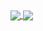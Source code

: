 <a href="https://github.com/EnoF">
  <img align="center" src="https://github-readme-stats.vercel.app/api?username=EnoF&show_icons=true&count_private=true" />
</a>
<a href="https://github.com/EnoF">
  <img align="center" src="https://github-readme-stats.vercel.app/api/top-langs/?username=EnoF&cache_seconds=1800&layout=compact" />
</a>

<!-- 
[![Stats](https://github-readme-stats.vercel.app/api?username=EnoF&show_icons=true&count_private=true)](https://github.com/EnoF)


[![Top Langs](https://github-readme-stats.vercel.app/api/top-langs/?username=EnoF&cache_seconds=1&layout=compactt)](https://github.com/EnoF)
-->


<!--
**EnoF/EnoF** is a ✨ _special_ ✨ repository because its `README.md` (this file) appears on your GitHub profile.


Here are some ideas to get you started:


- 🔭 I’m currently working on ...
- 🌱 I’m currently learning ...
- 👯 I’m looking to collaborate on ...
- 🤔 I’m looking for help with ...
- 💬 Ask me about ...
- 📫 How to reach me: ...
- ⚡ Fun fact: ...
-->
